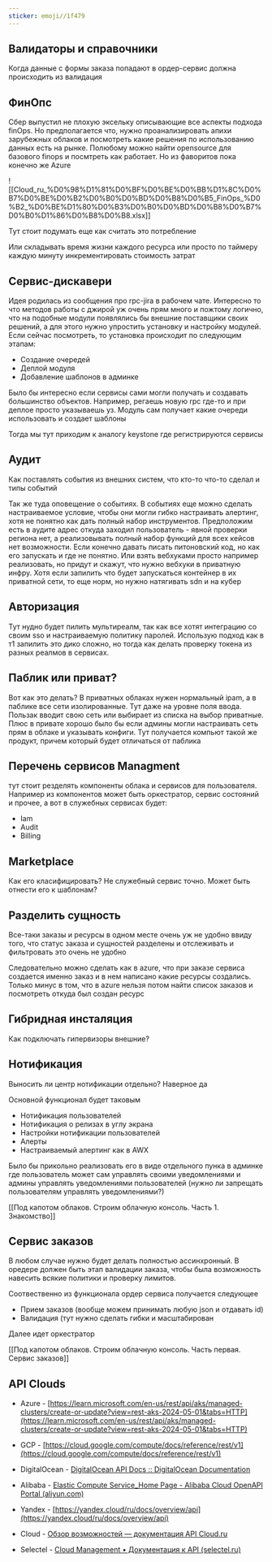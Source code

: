 ```yaml
---
sticker: emoji//1f479
---
```

## Валидаторы и справочники

Когда данные с формы заказа попадают в ордер-сервис должна происходить из валидация

## ФинОпс

Сбер выпустил не плохую эксельку описывающие все аспекты подхода finOps. Но предполагается что, нужно проанализировать апихи зарубежных облаков и посмотреть какие решения по использованию данных есть на рынке. Полюбому можно найти opensource для базового finops и посмтреть как работает. Но из фаворитов пока конечно же Azure

![[Cloud_ru_%D0%98%D1%81%D0%BF%D0%BE%D0%BB%D1%8C%D0%B7%D0%BE%D0%B2%D0%B0%D0%BD%D0%B8%D0%B5_FinOps_%D0%B2_%D0%BE%D1%80%D0%B3%D0%B0%D0%BD%D0%B8%D0%B7%D0%B0%D1%86%D0%B8%D0%B8.xlsx]]

Тут стоит подумать еще как считать это потребление

Или складывать время жизни каждого ресурса или просто по таймеру каждую минуту инкрементировать стоимость затрат

## Сервис-дискавери

Идея родилась из сообщения про rpc-jira в рабочем чате. Интересно то что методов работы с джирой уж очень прям много и пожтому логично, что на подобные модули появлялись бы внешние поставщики своих решений, а для этого нужно упростить установку и настройку модулей. Если сейчас посмотреть, то установка происходит по следующим этапам:

- Создание очередей
- Деплой модуля
- Добавление шаблонов в админке

  

Было бы интересно если сервисы сами могли получать и создавать большинство объектов. Например, регаешь новую rpc где-то и при деплое просто указываешь уз. Модуль сам получает какие очереди использовать и создает шаблоны

  

Тогда мы тут приходим к аналогу keystone где регистрируются сервисы

  

## Аудит

Как поставлять события из внешних систем, что кто-то что-то сделал и типы событий

Так же туда оповещение о событиях. В событиях еще можно сделать настраиваемое условие, чтобы они могли гибко настраивать алертинг, хотя не понятно как дать полный набор инструментов. Предположим есть в аудите адрес откуда заходил пользователь - явной проверки региона нет, а реализовывать полный набор функций для всех кейсов нет возможности. Если конечно давать писать питоновский код, но как его запускать и где не понятно. Или взять вебхуками просто например реализовать, но придут и скажут, что нужно вебхуки в приватную инфру. Хотя если запилить что будет запускаться контейнер в их приватной сети, то еще норм, но нужно натягивать sdn и на кубер

  

## Авторизация

Тут нудно будет пилить мультиреалм, так как все хотят интеграцию со своим sso и настраиваемую политику паролей. Использую подход как в т1 запилить это дико сложно, но тогда как делать проверку токена из разных реалмов в сервисах.

  

## Паблик или приват?

Вот как это делать? В приватных облаках нужен нормальный ipam, а в паблике все сети изолированные. Тут даже на уровне поля ввода. Пользак вводит свою сеть или выбирает из списка на выбор приватные. Плюс в привате хорошо было бы если админы могли настраивать сеть прям в облаке и указывать конфиги. Тут получается компьют такой же продукт, причем который будет отличаться от паблика

  

## Перечень сервисов Managment

тут стоит резделять компоненты облака и сервисов для пользователя. Например из компонентов может быть оркестратор, сервис состояний и прочее, а вот в служебных сервисах будет:

- Iam
- Audit
- Billing

  

## Marketplace

Как его класифицировать? Не служебный сервис точно. Может быть отнести его к шаблонам?

  

## Разделить сущность

Все-таки заказы и ресурсы в одном месте очень уж не удобно ввиду того, что статус заказа и сущностей разделены и отслеживать и фильтровать это очень не удобно

  

Следовательно можно сделать как в azure, что при заказе сервиса создается именно заказ и в нем написано какие ресурсы создались. Только минус в том, что в azure нельзя потом найти список заказов и посмотреть откуда был создан ресурс

  

## Гибридная инсталяция

Как подключать гипервизоры внешние?

  

## Нотификация

Выносить ли центр нотификации отдельно? Наверное да

Основной функционал будет таковым

- Нотификация пользователей
- Нотификация о релизах в углу экрана
- Настройки нотификации пользователей
- Алерты
- Настраиваемый алертинг как в AWX

Было бы прикольно реализовать его в виде отдельного пунка в админке где пользователь может сам управлять своими уведомлениями и админы управлять уведомлениями пользователей (нужно ли запрещать пользователям управлять уведомлениями?)

[[Под капотом облаков. Строим облачную консоль. Часть 1. Знакомство]]

  

## Сервис заказов

В любом случае нужно будет делать полностью ассинхронный. В оредере должен быть этап валидации заказа, чтобы была возможность навесить всякие политики и проверку лимитов.

Соотвественно из функционала ордер сервиса получается следующее

- Прием заказов (вообще можем принимать любую json и отдавать id)
- Валидация (тут нужно сделать гибки и масштабирован

Далее идет оркестратор

[[Под капотом облаков. Строим облачную консоль. Часть первая. Сервис заказов]]

  

## API Clouds

- Azure - [https://learn.microsoft.com/en-us/rest/api/aks/managed-clusters/create-or-update?view=rest-aks-2024-05-01&tabs=HTTP](https://learn.microsoft.com/en-us/rest/api/aks/managed-clusters/create-or-update?view=rest-aks-2024-05-01&tabs=HTTP)
- GCP - [https://cloud.google.com/compute/docs/reference/rest/v1](https://cloud.google.com/compute/docs/reference/rest/v1)
- DigitalOcean - [DigitalOcean API Docs :: DigitalOcean Documentation](https://docs.digitalocean.com/reference/api/api-reference/)
- Alibaba - [Elastic Compute Service_Home Page - Alibaba Cloud OpenAPI Portal (aliyun.com)](https://api.aliyun.com/product/Ecs?tab=apis)

  

- Yandex - [https://yandex.cloud/ru/docs/overview/api](https://yandex.cloud/ru/docs/overview/api)
- Cloud - [Обзор возможностей — документация API Cloud.ru](https://cloud.ru/docs/console_api/ug/index.html)
- Selectel - [Cloud Management • Документация к API (selectel.ru)](https://developers.selectel.ru/docs/selectel-cloud-platform/main-services/selectel_cloud_management_api/)